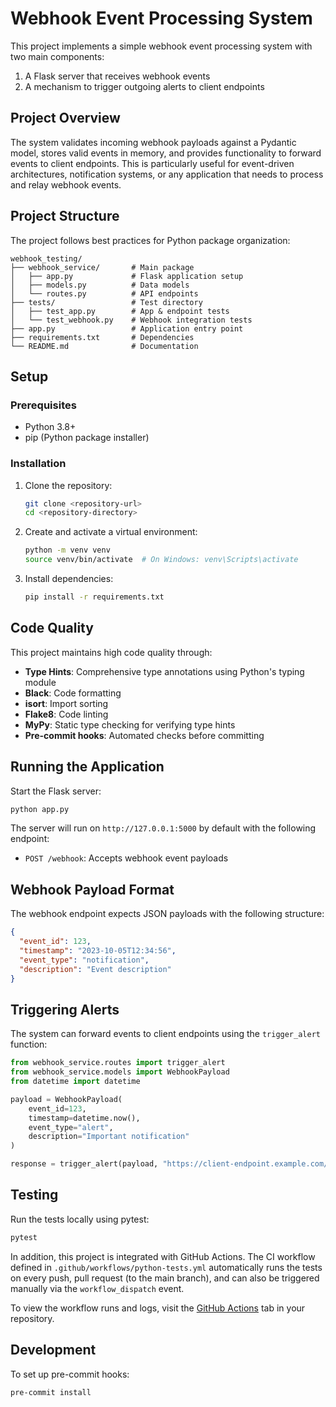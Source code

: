 # Webhook Event Processing System

This project implements a simple webhook event processing system with two main components:

1. A Flask server that receives webhook events
2. A mechanism to trigger outgoing alerts to client endpoints

## Project Overview

The system validates incoming webhook payloads against a Pydantic model, stores valid events in memory, and provides functionality to forward events to client endpoints. This is particularly useful for event-driven architectures, notification systems, or any application that needs to process and relay webhook events.

## Project Structure

The project follows best practices for Python package organization:

```
webhook_testing/
├── webhook_service/       # Main package
│   ├── app.py             # Flask application setup
│   ├── models.py          # Data models
│   └── routes.py          # API endpoints
├── tests/                 # Test directory
│   ├── test_app.py        # App & endpoint tests
│   └── test_webhook.py    # Webhook integration tests
├── app.py                 # Application entry point
├── requirements.txt       # Dependencies
└── README.md              # Documentation
```

## Setup

### Prerequisites

- Python 3.8+
- pip (Python package installer)

### Installation

1. Clone the repository:
   ```bash
   git clone <repository-url>
   cd <repository-directory>
   ```

2. Create and activate a virtual environment:
   ```bash
   python -m venv venv
   source venv/bin/activate  # On Windows: venv\Scripts\activate
   ```

3. Install dependencies:
   ```bash
   pip install -r requirements.txt
   ```

## Code Quality

This project maintains high code quality through:

- **Type Hints**: Comprehensive type annotations using Python's typing module
- **Black**: Code formatting
- **isort**: Import sorting
- **Flake8**: Code linting
- **MyPy**: Static type checking for verifying type hints
- **Pre-commit hooks**: Automated checks before committing

## Running the Application

Start the Flask server:
```bash
python app.py
```

The server will run on `http://127.0.0.1:5000` by default with the following endpoint:

- `POST /webhook`: Accepts webhook event payloads

## Webhook Payload Format

The webhook endpoint expects JSON payloads with the following structure:

```json
{
  "event_id": 123,
  "timestamp": "2023-10-05T12:34:56",
  "event_type": "notification",
  "description": "Event description"
}
```

## Triggering Alerts

The system can forward events to client endpoints using the `trigger_alert` function:

```python
from webhook_service.routes import trigger_alert
from webhook_service.models import WebhookPayload
from datetime import datetime

payload = WebhookPayload(
    event_id=123,
    timestamp=datetime.now(),
    event_type="alert",
    description="Important notification"
)

response = trigger_alert(payload, "https://client-endpoint.example.com/webhook")
```

## Testing

Run the tests locally using pytest:

```bash
pytest
```

In addition, this project is integrated with GitHub Actions. The CI workflow defined in
`.github/workflows/python-tests.yml` automatically runs the tests on every push, pull request (to the main branch), and can also be triggered manually via the `workflow_dispatch` event.

To view the workflow runs and logs, visit the [GitHub Actions](https://github.com/<your_org>/<your_repo>/actions) tab in your repository.

## Development

To set up pre-commit hooks:

```bash
pre-commit install
```
